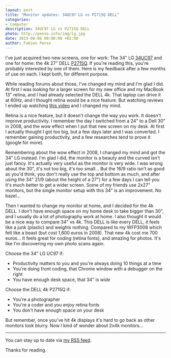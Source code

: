 ```yaml
--- 
layout: post
title: "Monitor updates: 34UC97 LG vs P2715Q DELL"
categories: 
- computer
description: 34UC97 LG vs P2715Q DELL
photo: http://penso.info/img/lg.jpg
date: 2015-08-06 00:00:00 +02:00
author: Fabien Penso
---
```


I've just acquired two new screens, one for work: The 34" LG
[34UC97](http://www.lg.com/uk/monitors/lg-34UC97) and one for home: the 4k 27"
DELL
[P2715Q](http://accessories.us.dell.com/sna/productdetail.aspx?c=us&cs=19&l=en&sku=210-ADOF).
If you're reading this, you're probably interested by one of them. Here is my
feedback after a few months of use on each. I kept both, for different purpose.

While reading forums about those, I've changed my mind and I'm glad I did. At
first I was looking for a larger screen for my new office and my MacBook 13"
retina, and I had already selected the DELL 4k. That laptop can drive it at
60Hz, and I thought retina would be a nice feature. But watching reviews I
ended up watching [this video](https://www.youtube.com/watch?v=KnrxNfxRK_4) and
I changed my mind.

Retina is a nice feature, but it doesn't change the way you work. It doesn't
improve productivity. I remember the day I switched from a 24" to a Dell 30" in
2008, and the wow effect when I put that new screen on my desk. At first I
actually thought I got too big, but a few days later and I was converted. I
remember gaining productivity, and a few researches tend to prove it (google
for more).

Remembering about the wow effect in 2008, I changed my mind and got the 34" LG
instead. I'm glad I did, the monitor is a beauty and the curved isn't just
fancy. It's actually very useful as the monitor is very wide. I was wrong about
the 30", it's not too big, it's too small... But the 16/9 ratio isn't as good
as you'd think, you don't really use the top and bottom as much, and after
using the 34" 21/9 (about the height of a 27") for a few days I can tell you
it's much better to get a wider screen. Some of my friends use 2x27" monitors,
but the single monitor setup with this 34" is an improvement. No bazel...

Then I wanted to change my monitor at home, and I decided for the 4k DELL. I
don't have enough space on my home desk to take bigger than 30", and I usually
do a lot of photography work at home. I also thought it would be a nice way to
compare 34" vs 4k. This DELL is like every DELL, it feels like a junk (plastic)
and weights nothing. Compared to my WFP3008 which felt like a beast (but cost
1,600 euros in 2008). That new 4k cost me 700 euros... It feels great for
coding (retina fonts), and amazing for photos. It's like I'm discovering my own
photo scans again.

Choose the 34" LG UC97 if:

 - Productivity matters to you and you're always doing 10 things at a time
 - You're doing front coding, that Chrome window with a debugger on the right
 - You have enough desk space, that 34" is _wide_

Choose the DELL 4k P2715Q if:

 - You're a photographer
 - You're a coder and you enjoy retina fonts
 - You don't have enough space on your desk

But remember, once you've hit 4k displays it's hard to go back as other
monitors look blurry. Now I kind of wonder about 2x4k monitors...

* * * *

You can stay up to date via [my RSS feed](/atom.xml).

Thanks for reading.
